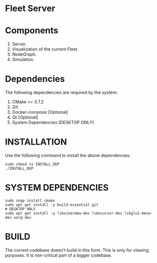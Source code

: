 Fleet Server
==============

Components
============
1. Server.
2. Visualization of the current Fleet.
3. NodeGraph.
4. Simulation.

Dependencies
============

The following dependencies are required by the system:
1. CMake >= 3.7.2
2. Git
3. Docker-compose [Optional]
4. Qt [Optional]
5. System Dependencies [DESKTOP ONLY]

INSTALLATION
============

Use the following command to install the above dependencies:

``` {.sourceCode .bash}
sudo chmod +x INSTALL_DEP
./INSTALL_DEP
```

SYSTEM DEPENDENCIES
============

``` {.sourceCode .bash}
sudo snap install cmake
sudo apt get install -y build-essential git
# DESKTOP ONLY
sudo apt get install -y libxinerama-dev libxcursor-dev libglu1-mesa-dev xorg-dev
```

BUILD
============
The current codebase doesn't build in this form. This is only for viewing purposes. It is non-critical  part of a bigger codebase.